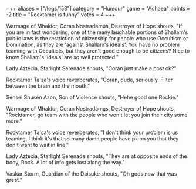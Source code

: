 +++
aliases = ["/logs/153"]
category = "Humour"
game = "Achaea"
points = -2
title = "Rocktamer is funny"
votes = 4
+++

Warmage of Mhaldor, Coran Nostradamus, Destroyer of Hope shouts, "If you are in
fact wondering, one of the many laughable portions of Shallam's public laws is 
the restriction of citizenship for people who use Occultism or Domination, as 
they are 'against Shallam's ideals'. You have no problem teaming with 
Occultists, but they aren't good enough to be citizens? Nice to know Shallam's 
'ideals' are so well protected."

Lady Aztecia, Starlight Serenade shouts, "Coran just make a post ok?"

Rocktamer Ta'sa's voice reverberates, "Coran, dude, seriously. Filter between 
the brain and the mouth."

Sensei Shusen Azon, Son of Violence shouts, "Hehe good one Rockie."

Warmage of Mhaldor, Coran Nostradamus, Destroyer of Hope shouts, "Rocktamer, go
team with the people who won't let you join their city some more."

Rocktamer Ta'sa's voice reverberates, "I don't think your problem is us 
teaming, I think it's that so many damn people have pk on you that they don't 
want to wait in line."

Lady Aztecia, Starlight Serenade shouts, "They are at opposite ends of the 
body, Rock. A lot of info gets lost along the way."

Vaskar Storm, Guardian of the Daisuke shouts, "Oh gods now that was great."
